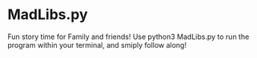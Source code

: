 # MadLibs.py
Fun story time for Family and friends!
Use python3 MadLibs.py to run the program within your terminal, and smiply follow along!
